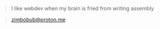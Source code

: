 
>I like webdev when my brain is fried from writing assembly

>zimbobub@proton.me

<!--
- 👋 Hi, I’m @Zimbobub
- 👀 I’m interested in JS, front & backend
- 🌱 I’m currently improving my webdev skills but sometimes try out new languages
- 💞️ I do most of my project solo D:
- 📫 Reach me at Zimbobub#6678 on Discord or at zimbobub@protonmail.com
-->


<!---
Zimbobub/Zimbobub is a ✨ special ✨ repository because its `README.md` (this file) appears on your GitHub profile.
You can click the Preview link to take a look at your changes.
--->
